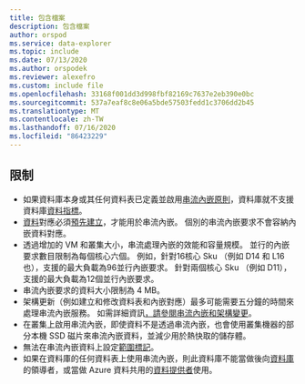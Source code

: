 ```yaml
---
title: 包含檔案
description: 包含檔案
author: orspod
ms.service: data-explorer
ms.topic: include
ms.date: 07/13/2020
ms.author: orspodek
ms.reviewer: alexefro
ms.custom: include file
ms.openlocfilehash: 33168f001dd3d998fbf82169c7637e2eb390e0bc
ms.sourcegitcommit: 537a7eaf8c8e06a5bde57503fedd1c3706dd2b45
ms.translationtype: MT
ms.contentlocale: zh-TW
ms.lasthandoff: 07/16/2020
ms.locfileid: "86423229"
---
```

## <a name="limitations"></a>限制

* 如果資料庫本身或其任何資料表已定義並啟用[串流內嵌原則](../kusto/management/streamingingestionpolicy.md)，資料庫就不支援資料庫[資料指標](../kusto/management/databasecursor.md)。
* [資料](../kusto/management/mappings.md)對應必須[預先建立](../kusto/management/create-ingestion-mapping-command.md)，才能用於串流內嵌。 個別的串流內嵌要求不會容納內嵌資料對應。
* 透過增加的 VM 和叢集大小，串流處理內嵌的效能和容量規模。 並行的內嵌要求數目限制為每個核心六個。 例如，針對16核心 Sku （例如 D14 和 L16 也），支援的最大負載為96並行內嵌要求。 針對兩個核心 Sku （例如 D11），支援的最大負載為12個並行內嵌要求。
* 串流內嵌要求的資料大小限制為 4 MB。
* 架構更新（例如建立和修改資料表和內嵌對應）最多可能需要五分鐘的時間來處理串流內嵌服務。 如需詳細資訊[，請參閱串流內嵌和架構變更](../kusto/management/data-ingestion/streaming-ingestion-schema-changes.md)。
* 在叢集上啟用串流內嵌，即使資料不是透過串流內嵌，也會使用叢集機器的部分本機 SSD 磁片來串流內嵌資料，並減少用於熱快取的儲存體。
* 無法在串流內嵌資料上設定[範圍標記](../kusto/management/extents-overview.md#extent-tagging)。
* 如果在資料庫的任何資料表上使用串流內嵌，則此資料庫不能當做後向[資料庫](../follower.md)的領導者，或當做 Azure 資料共用的[資料提供者](../data-share.md#data-provider---share-data)使用。
